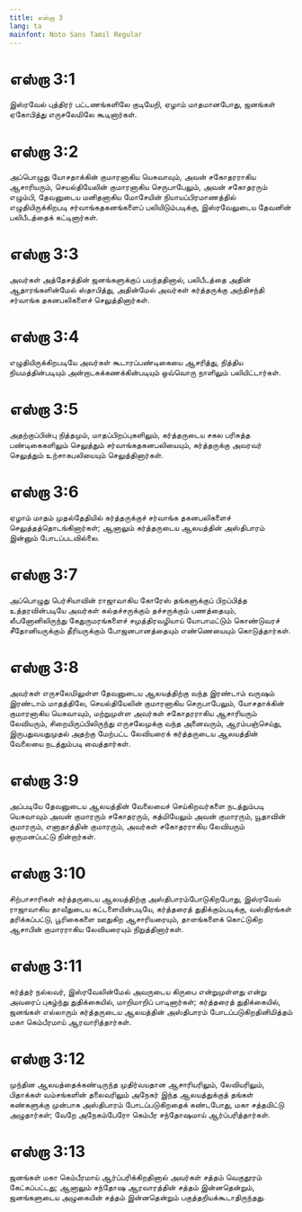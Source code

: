 ```yaml
---
title: எஸ்றா 3
lang: ta
mainfont: Noto Sans Tamil Regular
---
```


# எஸ்றா 3:1

இஸ்ரவேல் புத்திரர் பட்டணங்களிலே குடியேறி, ஏழாம் மாதமானபோது, ஜனங்கள் ஏகோபித்து எருசலேமிலே கூடினார்கள்.

# எஸ்றா 3:2

அப்பொழுது யோசதாக்கின் குமாரனாகிய யெசுவாவும், அவன் சகோதரராகிய ஆசாரியரும், செயல்தியேலின் குமாரனாகிய செருபாபேலும், அவன் சகோதரரும் எழும்பி, தேவனுடைய மனிதனாகிய மோசேயின் நியாயப்பிரமாணத்தில் எழுதியிருக்கிறபடி சர்வாங்கதகனங்களைப் பலியிடும்படிக்கு, இஸ்ரவேலுடைய தேவனின் பலிபீடத்தைக் கட்டினார்கள்.

# எஸ்றா 3:3

அவர்கள் அத்தேசத்தின் ஜனங்களுக்குப் பயந்ததினால், பலிபீடத்தை அதின் ஆதாரங்களின்மேல் ஸ்தாபித்து, அதின்மேல் அவர்கள் கர்த்தருக்கு அந்திசந்தி சர்வாங்க தகனபலிகளைச் செலுத்தினார்கள்.

# எஸ்றா 3:4

எழுதியிருக்கிறபடியே அவர்கள் கூடாரப்பண்டிகையை ஆசரித்து, நித்திய நியமத்தின்படியும் அன்றாடகக்கணக்கின்படியும் ஒவ்வொரு நாளிலும் பலியிட்டார்கள்.

# எஸ்றா 3:5

அதற்குப்பின்பு நித்தமும், மாதப்பிறப்புகளிலும், கர்த்தருடைய சகல பரிசுத்த பண்டிகைகளிலும் செலுத்தும் சர்வாங்கதகனபலியையும், கர்த்தருக்கு அவரவர் செலுத்தும் உற்சாகபலியையும் செலுத்தினார்கள்.

# எஸ்றா 3:6

ஏழாம் மாதம் முதல்தேதியில் கர்த்தருக்குச் சர்வாங்க தகனபலிகளைச் செலுத்தத்தொடங்கினார்கள்; ஆனாலும் கர்த்தருடைய ஆலயத்தின் அஸ்திபாரம் இன்னும் போடப்படவில்லை.

# எஸ்றா 3:7

அப்பொழுது பெர்சியாவின் ராஜாவாகிய கோரேஸ் தங்களுக்குப் பிறப்பித்த உத்தரவின்படியே அவர்கள் கல்தச்சருக்கும் தச்சருக்கும் பணத்தையும், லீபனோனிலிருந்து கேதுருமரங்களைச் சமுத்திரவழியாய் யோபாமட்டும் கொண்டுவரச் சீதோனியருக்கும் தீரியருக்கும் போஜனபானத்தையும் எண்ணெயையும் கொடுத்தார்கள்.

# எஸ்றா 3:8

அவர்கள் எருசலேமிலுள்ள தேவனுடைய ஆலயத்திற்கு வந்த இரண்டாம் வருஷம் இரண்டாம் மாதத்திலே, செயல்தியேலின் குமாரனாகிய செருபாபேலும், யோசதாக்கின் குமாரனாகிய யெசுவாவும், மற்றுமுள்ள அவர்கள் சகோதரராகிய ஆசாரியரும் லேவியரும், சிறையிருப்பிலிருந்து எருசலேமுக்கு வந்த அனைவரும், ஆரம்பஞ்செய்து, இருபதுவயதுமுதல் அதற்கு மேற்பட்ட லேவியரைக் கர்த்தருடைய ஆலயத்தின் வேலையை நடத்தும்படி வைத்தார்கள்.

# எஸ்றா 3:9

அப்படியே தேவனுடைய ஆலயத்தின் வேலையைச் செய்கிறவர்களை நடத்தும்படி யெசுவாவும் அவன் குமாரரும் சகோதரரும், கத்மியேலும் அவன் குமாரரும், யூதாவின் குமாரரும், எனாதாத்தின் குமாரரும், அவர்கள் சகோதரராகிய லேவியரும் ஒருமனப்பட்டு நின்றார்கள்.

# எஸ்றா 3:10

சிற்பாசாரிகள் கர்த்தருடைய ஆலயத்திற்கு அஸ்திபாரம்போடுகிறபோது, இஸ்ரவேல் ராஜாவாகிய தாவீதுடைய கட்டளையின்படியே, கர்த்தரைத் துதிக்கும்படிக்கு, வஸ்திரங்கள் தரிக்கப்பட்டு, பூரிகைகளை ஊதுகிற ஆசாரியரையும், தாளங்களைக் கொட்டுகிற ஆசாபின் குமாரராகிய லேவியரையும் நிறுத்தினார்கள்.

# எஸ்றா 3:11

கர்த்தர் நல்லவர், இஸ்ரவேலின்மேல் அவருடைய கிருபை என்றுமுள்ளது என்று அவரைப் புகழ்ந்து துதிக்கையில், மாறிமாறிப் பாடினார்கள்; கர்த்தரைத் துதிக்கையில், ஜனங்கள் எல்லாரும் கர்த்தருடைய ஆலயத்தின் அஸ்திபாரம் போடப்படுகிறதினிமித்தம் மகா கெம்பீரமாய் ஆரவாரித்தார்கள்.

# எஸ்றா 3:12

முந்தின ஆலயத்தைக்கண்டிருந்த முதிர்வயதான ஆசாரியரிலும், லேவியரிலும், பிதாக்கள் வம்சங்களின் தலைவரிலும் அநேகர் இந்த ஆலயத்துக்குத் தங்கள் கண்களுக்கு முன்பாக அஸ்திபாரம் போடப்படுகிறதைக் கண்டபோது, மகா சத்தமிட்டு அழுதார்கள்; வேறே அநேகம்பேரோ கெம்பீர சந்தோஷமாய் ஆர்ப்பரித்தார்கள்.

# எஸ்றா 3:13

ஜனங்கள் மகா கெம்பீரமாய் ஆர்ப்பரிக்கிறதினால் அவர்கள் சத்தம் வெகுதூரம் கேட்கப்பட்டது; ஆனாலும் சந்தோஷ ஆரவாரத்தின் சத்தம் இன்னதென்றும், ஜனங்களுடைய அழுகையின் சத்தம் இன்னதென்றும் பகுத்தறியக்கூடாதிருந்தது.

